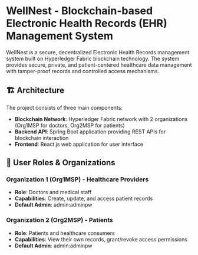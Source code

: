 # WellNest - Blockchain-based Electronic Health Records (EHR) Management System

WellNest is a secure, decentralized Electronic Health Records management system built on Hyperledger Fabric blockchain technology. The system provides secure, private, and patient-centered healthcare data management with tamper-proof records and controlled access mechanisms.

## 🏗️ Architecture

The project consists of three main components:

- **Blockchain Network**: Hyperledger Fabric network with 2 organizations (Org1MSP for doctors, Org2MSP for patients)
- **Backend API**: Spring Boot application providing REST APIs for blockchain interaction
- **Frontend**: React.js web application for user interface

## 👥 User Roles & Organizations

### Organization 1 (Org1MSP) - Healthcare Providers
- **Role**: Doctors and medical staff
- **Capabilities**: Create, update, and access patient records
- **Default Admin**: admin:adminpw

### Organization 2 (Org2MSP) - Patients
- **Role**: Patients and healthcare consumers
- **Capabilities**: View their own records, grant/revoke access permissions
- **Default Admin**: admin:adminpw